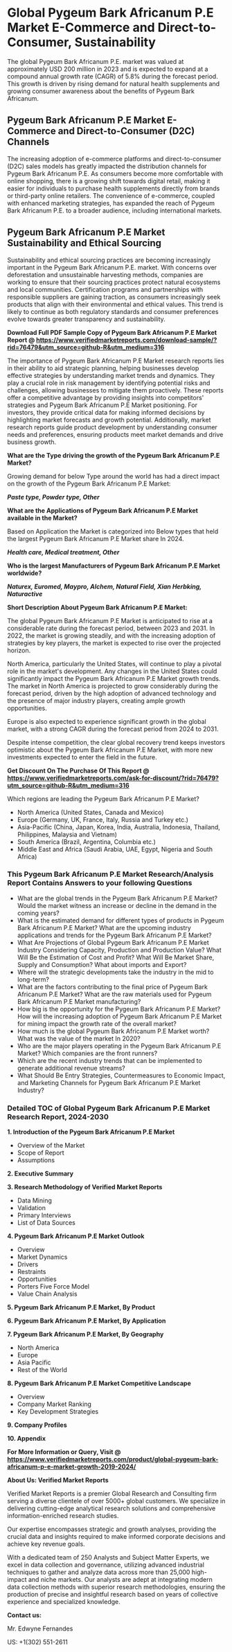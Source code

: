 <h1>Global Pygeum Bark Africanum P.E Market E-Commerce and Direct-to-Consumer, Sustainability</h1><p class=""><p>The global Pygeum Bark Africanum P.E. market was valued at approximately USD 200 million in 2023 and is expected to expand at a compound annual growth rate (CAGR) of 5.8% during the forecast period. This growth is driven by rising demand for natural health supplements and growing consumer awareness about the benefits of Pygeum Bark Africanum.</p><h2>Pygeum Bark Africanum P.E Market E-Commerce and Direct-to-Consumer (D2C) Channels</h2><p>The increasing adoption of e-commerce platforms and direct-to-consumer (D2C) sales models has greatly impacted the distribution channels for Pygeum Bark Africanum P.E. As consumers become more comfortable with online shopping, there is a growing shift towards digital retail, making it easier for individuals to purchase health supplements directly from brands or third-party online retailers. The convenience of e-commerce, coupled with enhanced marketing strategies, has expanded the reach of Pygeum Bark Africanum P.E. to a broader audience, including international markets.</p><h2>Pygeum Bark Africanum P.E Market Sustainability and Ethical Sourcing</h2><p>Sustainability and ethical sourcing practices are becoming increasingly important in the Pygeum Bark Africanum P.E. market. With concerns over deforestation and unsustainable harvesting methods, companies are working to ensure that their sourcing practices protect natural ecosystems and local communities. Certification programs and partnerships with responsible suppliers are gaining traction, as consumers increasingly seek products that align with their environmental and ethical values. This trend is likely to continue as both regulatory standards and consumer preferences evolve towards greater transparency and sustainability.</p></p><p class=""><strong>Download Full PDF Sample Copy of Pygeum Bark Africanum P.E Market Report @ <a href="https://www.verifiedmarketreports.com/download-sample/?rid=76479&utm_source=github-R&utm_medium=316" target="_blank">https://www.verifiedmarketreports.com/download-sample/?rid=76479&utm_source=github-R&utm_medium=316</a></strong></p><p>The importance of&nbsp;Pygeum Bark Africanum P.E Market research reports lies in their ability to aid strategic planning, helping businesses develop effective strategies by understanding market trends and dynamics. They play a crucial role in risk management by identifying potential risks and challenges, allowing businesses to mitigate them proactively. These reports offer a competitive advantage by providing insights into competitors' strategies and Pygeum Bark Africanum P.E Market positioning. For investors, they provide critical data for making informed decisions by highlighting market forecasts and growth potential. Additionally, market research reports guide product development by understanding consumer needs and preferences, ensuring products meet market demands and drive business growth.</p><p><strong>What are the&nbsp;Type driving the growth of the Pygeum Bark Africanum P.E Market?</strong></p><p id="" class="">Growing demand for below Type around the world has had a direct impact on the growth of the Pygeum Bark Africanum P.E Market:</p><p class=""><em><strong>Paste type, Powder type, Other</strong></em></p><p class=""><strong>What are the&nbsp;Applications&nbsp;of Pygeum Bark Africanum P.E Market available in the Market?</strong></p><p id="" class="">Based on Application the Market is categorized into Below types that held the largest Pygeum Bark Africanum P.E Market share In 2024.</p><p class=""><em><strong>Health care, Medical treatment, Other</strong></em></p><p class=""><strong>Who is the largest Manufacturers of Pygeum Bark Africanum P.E Market worldwide?</strong></p><p><em><strong>Naturex, Euromed, Maypro, Alchem, Natural Field, Xian Herbking, Naturactive</strong></em></p><p id="" class=""><strong>Short Description About Pygeum Bark Africanum P.E Market:</strong></p><p>The global Pygeum Bark Africanum P.E Market is anticipated to rise at a considerable rate during the forecast period, between 2023 and 2031. In 2022, the market is growing steadily, and with the increasing adoption of strategies by key players, the market is expected to rise over the projected horizon.</p><p>North America, particularly the United States, will continue to play a pivotal role in the market's development. Any changes in the United States could significantly impact the Pygeum Bark Africanum P.E Market growth trends. The market in North America is projected to grow considerably during the forecast period, driven by the high adoption of advanced technology and the presence of major industry players, creating ample growth opportunities.</p><p>Europe is also expected to experience significant growth in the global market, with a strong CAGR during the forecast period from 2024 to 2031.</p><p>Despite intense competition, the clear global recovery trend keeps investors optimistic about the Pygeum Bark Africanum P.E Market, with more new investments expected to enter the field in the future.</p><p id="" class=""><strong>Get Discount On The Purchase Of This Report @ <a href="https://www.verifiedmarketreports.com/ask-for-discount/?rid=76479?utm_source=github-R&utm_medium=316" target="_blank">https://www.verifiedmarketreports.com/ask-for-discount/?rid=76479?utm_source=github-R&utm_medium=316</a></strong></p><p class="">Which regions are leading the Pygeum Bark Africanum P.E Market?</p><ul><li>North America (United States, Canada and Mexico)</li><li>Europe (Germany, UK, France, Italy, Russia and Turkey etc.)</li><li>Asia-Pacific (China, Japan, Korea, India, Australia, Indonesia, Thailand, Philippines, Malaysia and Vietnam)</li><li>South America (Brazil, Argentina, Columbia etc.)</li><li>Middle East and Africa (Saudi Arabia, UAE, Egypt, Nigeria and South Africa)</li></ul><h3 id="" class="">This Pygeum Bark Africanum P.E Market Research/Analysis Report Contains Answers to your following Questions</h3><ul><li>What are the global trends in the Pygeum Bark Africanum P.E Market? Would the market witness an increase or decline in the demand in the coming years?</li><li>What is the estimated demand for different types of products in Pygeum Bark Africanum P.E Market? What are the upcoming industry applications and trends for the Pygeum Bark Africanum P.E Market?</li><li>What Are Projections of Global Pygeum Bark Africanum P.E Market Industry Considering Capacity, Production and Production Value? What Will Be the Estimation of Cost and Profit? What Will Be Market Share, Supply and Consumption? What about imports and Export?</li><li>Where will the strategic developments take the industry in the mid to long-term?</li><li>What are the factors contributing to the final price of Pygeum Bark Africanum P.E Market? What are the raw materials used for Pygeum Bark Africanum P.E Market manufacturing?</li><li>How big is the opportunity for the Pygeum Bark Africanum P.E Market? How will the increasing adoption of Pygeum Bark Africanum P.E Market for mining impact the growth rate of the overall market?</li><li>How much is the global Pygeum Bark Africanum P.E Market worth? What was the value of the market In 2020?</li><li>Who are the major players operating in the Pygeum Bark Africanum P.E Market? Which companies are the front runners?</li><li>Which are the recent industry trends that can be implemented to generate additional revenue streams?</li><li>What Should Be Entry Strategies, Countermeasures to Economic Impact, and Marketing Channels for Pygeum Bark Africanum P.E Market Industry?</li></ul><h3 id="" class="">Detailed TOC of Global Pygeum Bark Africanum P.E Market Research Report, 2024-2030</h3><p id="" class=""><strong>1. Introduction of the Pygeum Bark Africanum P.E Market</strong></p><ul><li>Overview of the Market</li><li>Scope of Report</li><li>Assumptions</li></ul><p id="" class=""><strong>2. Executive Summary</strong></p><p id="" class=""><strong>3. Research Methodology of Verified Market Reports</strong></p><ul><li>Data Mining</li><li>Validation</li><li>Primary Interviews</li><li>List of Data Sources</li></ul><p id="" class=""><strong>4. Pygeum Bark Africanum P.E Market Outlook</strong></p><ul><li>Overview</li><li>Market Dynamics</li><li>Drivers</li><li>Restraints</li><li>Opportunities</li><li>Porters Five Force Model</li><li>Value Chain Analysis</li></ul><p id="" class=""><strong>5. Pygeum Bark Africanum P.E Market, By Product</strong></p><p id="" class=""><strong>6. Pygeum Bark Africanum P.E Market, By Application</strong></p><p id="" class=""><strong>7. Pygeum Bark Africanum P.E Market, By Geography</strong></p><ul><li>North America</li><li>Europe</li><li>Asia Pacific</li><li>Rest of the World</li></ul><p id="" class=""><strong>8. Pygeum Bark Africanum P.E Market Competitive Landscape</strong></p><ul><li>Overview</li><li>Company Market Ranking</li><li>Key Development Strategies</li></ul><p id="" class=""><strong>9. Company Profiles</strong></p><p id="" class=""><strong>10. Appendix</strong></p><p id="" class=""><strong>For More Information or Query, Visit @ <a href="https://www.verifiedmarketreports.com/product/global-pygeum-bark-africanum-p-e-market-growth-2019-2024/" target="_blank">https://www.verifiedmarketreports.com/product/global-pygeum-bark-africanum-p-e-market-growth-2019-2024/</a></strong></p><p id="" class=""><strong>About Us: Verified Market Reports</strong></p><p id="" class="">Verified Market Reports is a premier Global Research and Consulting firm serving a diverse clientele of over 5000+ global customers. We specialize in delivering cutting-edge analytical research solutions and comprehensive information-enriched research studies.</p><p id="" class="">Our expertise encompasses strategic and growth analyses, providing the crucial data and insights required to make informed corporate decisions and achieve key revenue goals.</p><p id="" class="">With a dedicated team of 250 Analysts and Subject Matter Experts, we excel in data collection and governance, utilizing advanced industrial techniques to gather and analyze data across more than 25,000 high-impact and niche markets. Our analysts are adept at integrating modern data collection methods with superior research methodologies, ensuring the production of precise and insightful research based on years of collective experience and specialized knowledge.</p><p id="" class=""><strong>Contact us:</strong></p><p id="" class="">Mr. Edwyne Fernandes</p><p id="" class="">US: +1(302) 551-2611</p>